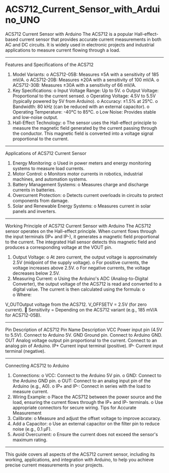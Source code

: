 # ACS712_Current_Sensor_with_Arduino_UNO

ACS712 Current Sensor with Arduino
The ACS712 is a popular Hall-effect-based current sensor that provides accurate current measurements in both AC and DC circuits. It is widely used in electronic projects and industrial applications to measure current flowing through a load.
________________________________________
Features and Specifications of the ACS712
1.	Model Variants:
o	ACS712-05B: Measures ±5A with a sensitivity of 185 mV/A.
o	ACS712-20B: Measures ±20A with a sensitivity of 100 mV/A.
o	ACS712-30B: Measures ±30A with a sensitivity of 66 mV/A.
2.	Key Specifications:
o	Input Voltage Range: Up to 5V.
o	Output Voltage: Proportional to the current sensed.
o	Operating Voltage: 4.5V to 5.5V (typically powered by 5V from Arduino).
o	Accuracy: ±1.5% at 25°C.
o	Bandwidth: 80 kHz (can be reduced with an external capacitor).
o	Operating Temperature: -40°C to 85°C.
o	Low Noise: Provides stable and low-noise output.
3.	Hall-Effect Technology:
o	The sensor uses the Hall-effect principle to measure the magnetic field generated by the current passing through the conductor. This magnetic field is converted into a voltage signal proportional to the current.
________________________________________
Applications of ACS712 Current Sensor
1.	Energy Monitoring:
o	Used in power meters and energy monitoring systems to measure load currents.
2.	Motor Control:
o	Monitors motor currents in robotics, industrial machines, and automation systems.
3.	Battery Management Systems:
o	Measures charge and discharge currents in batteries.
4.	Overcurrent Protection:
o	Detects current overloads in circuits to protect components from damage.
5.	Solar and Renewable Energy Systems:
o	Measures current in solar panels and inverters.
________________________________________
Working Principle of ACS712 Current Sensor with Arduino
The ACS712 sensor operates on the Hall-effect principle. When current flows through the input terminals (IP+ and IP-), it generates a magnetic field proportional to the current. The integrated Hall sensor detects this magnetic field and produces a corresponding voltage at the VOUT pin.
1.	Output Voltage:
o	At zero current, the output voltage is approximately 2.5V (midpoint of the supply voltage).
o	For positive currents, the voltage increases above 2.5V.
o	For negative currents, the voltage decreases below 2.5V.
2.	Measuring Current:
o	Using the Arduino's ADC (Analog-to-Digital Converter), the output voltage of the ACS712 is read and converted to a digital value. The current is then calculated using the formula: 
o	
o	Where:

V_OUTOutput voltage from the ACS712.
                              V_OFFSETV  = 2.5V (for zero current).
	Sensitivity = Depending on the ACS712 variant (e.g., 185 mV/A for ACS712-05B).
________________________________________
Pin Description of ACS712
Pin Name	Description
VCC	Power input pin (4.5V to 5.5V). Connect to Arduino 5V.
GND	Ground pin. Connect to Arduino GND.
OUT	Analog voltage output pin proportional to the current. Connect to an analog pin of Arduino.
IP+	Current input terminal (positive).
IP-	Current input terminal (negative).
________________________________________
Connecting ACS712 to Arduino
1.	Connections:
o	VCC: Connect to the Arduino 5V pin.
o	GND: Connect to the Arduino GND pin.
o	OUT: Connect to an analog input pin of the Arduino (e.g., A0).
o	IP+ and IP-: Connect in series with the load to measure current.
2.	Wiring Example:
o	Place the ACS712 between the power source and the load, ensuring the current flows through the IP+ and IP- terminals.
o	Use appropriate connectors for secure wiring.
Tips for Accurate Measurement
1.	Calibrate:
o	Measure and adjust the offset voltage to improve accuracy.
2.	Add a Capacitor:
o	Use an external capacitor on the filter pin to reduce noise (e.g., 0.1 µF).
3.	Avoid Overcurrent:
o	Ensure the current does not exceed the sensor's maximum rating.
________________________________________
This guide covers all aspects of the ACS712 current sensor, including its working, applications, and integration with Arduino, to help you achieve precise current measurements in your projects.

